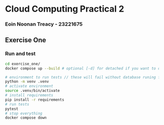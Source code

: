 # Cloud Computing Practical 2
### Eoin Noonan Treacy - 23221675 

## Exercise One
### Run and test
```bash
cd exercise_one/
docker compose up --build # optional [-d] for detached if you want to do this all in one shell

# environment to run tests // these will fail without database runing from above
python -m venv .venv
# activate environment
source .venv/bin/activate
# install requirements
pip install -r requirements
# run tests
pytest
# stop everything
docker compose down
```